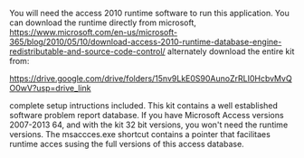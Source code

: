 You will need the access 2010 runtime software to run this application. You can download the runtime directly from microsoft,
https://www.microsoft.com/en-us/microsoft-365/blog/2010/05/10/download-access-2010-runtime-database-engine-redistributable-and-source-code-control/
alternately download the entire kit from:

https://drive.google.com/drive/folders/15nv9LkE0S90AunoZrRLI0HcbvMvQO0wV?usp=drive_link

complete setup intructions included. This kit contains a well established software problem report database. 
If you have Microsoft Access versions 2007-2013 64, and with the kit 32 bit versions, you won't need the runtime versions. 
The msaccces.exe shortcut contains a pointer that facilitaes runtime acces susing the full versions of this access database.
